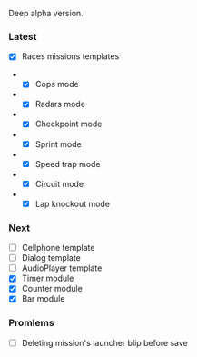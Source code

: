 Deep alpha version.

### Latest
- [x] Races missions templates
- - [x] Cops mode
- - [x] Radars mode
- - [x] Checkpoint mode
- - [x] Sprint mode
- - [x] Speed trap mode
- - [x] Circuit mode
- - [x] Lap knockout mode

### Next
- [ ] Cellphone template
- [ ] Dialog template
- [ ] AudioPlayer template
- [x] Timer module
- [x] Counter module
- [x] Bar module

### Promlems
- [ ] Deleting mission's launcher blip before save

